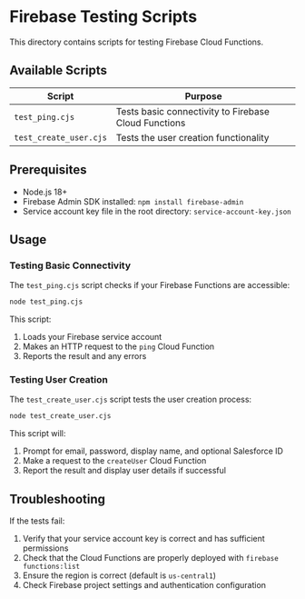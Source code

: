 # Firebase Testing Scripts

This directory contains scripts for testing Firebase Cloud Functions.

## Available Scripts

| Script | Purpose |
|--------|---------|
| `test_ping.cjs` | Tests basic connectivity to Firebase Cloud Functions |
| `test_create_user.cjs` | Tests the user creation functionality |

## Prerequisites

- Node.js 18+
- Firebase Admin SDK installed: `npm install firebase-admin`
- Service account key file in the root directory: `service-account-key.json`

## Usage

### Testing Basic Connectivity

The `test_ping.cjs` script checks if your Firebase Functions are accessible:

```bash
node test_ping.cjs
```

This script:
1. Loads your Firebase service account
2. Makes an HTTP request to the `ping` Cloud Function
3. Reports the result and any errors

### Testing User Creation

The `test_create_user.cjs` script tests the user creation process:

```bash
node test_create_user.cjs
```

This script will:
1. Prompt for email, password, display name, and optional Salesforce ID
2. Make a request to the `createUser` Cloud Function
3. Report the result and display user details if successful

## Troubleshooting

If the tests fail:

1. Verify that your service account key is correct and has sufficient permissions
2. Check that the Cloud Functions are properly deployed with `firebase functions:list`
3. Ensure the region is correct (default is `us-central1`)
4. Check Firebase project settings and authentication configuration 